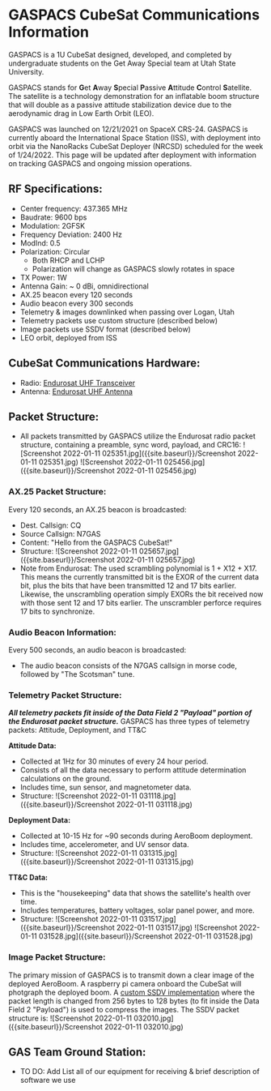 # GASPACS CubeSat Communications Information
GASPACS is a 1U CubeSat designed, developed, and completed by undergraduate students on the Get Away Special team at Utah State University.

GASPACS stands for **G**et **A**way **S**pecial **P**assive **A**ttitude **C**ontrol **S**atellite. The satellite is a technology demonstration for an inflatable boom structure that will double as a passive attitude stabilization device due to the aerodynamic drag in Low Earth Orbit (LEO). 

GASPACS was launched on 12/21/2021 on SpaceX CRS-24. GASPACS is currently aboard the International Space Station (ISS), with deployment into orbit via the NanoRacks CubeSat Deployer (NRCSD) scheduled for the week of 1/24/2022. This page will be updated after deployment with information on tracking GASPACS and ongoing mission operations.

## RF Specifications:
- Center frequency: 437.365 MHz
- Baudrate: 9600 bps
- Modulation: 2GFSK
- Frequency Deviation: 2400 Hz
- ModInd: 0.5
- Polarization: Circular 
	- Both RHCP and LCHP
    - Polarization will change as GASPACS slowly rotates in space
- TX Power: 1W
- Antenna Gain: ~ 0 dBi, omnidirectional
- AX.25 beacon every 120 seconds
- Audio beacon every 300 seconds
- Telemetry & images downlinked when passing over Logan, Utah
- Telemetry packets use custom structure (described below)
- Image packets use SSDV format (described below)
- LEO orbit, deployed from ISS

## CubeSat Communications Hardware:

- Radio: [Endurosat UHF Transceiver](https://www.endurosat.com/cubesat-store/cubesat-communication-modules/uhf-transceiver-ii/)
- Antenna: [Endurosat UHF Antenna](https://www.endurosat.com/cubesat-store/cubesat-antennas/uhf-antenna/)

## Packet Structure:
- All packets transmitted by GASPACS utilize the Endurosat radio packet structure, containing a preamble, sync word, payload, and CRC16:
![Screenshot 2022-01-11 025351.jpg]({{site.baseurl}}/Screenshot 2022-01-11 025351.jpg)
![Screenshot 2022-01-11 025456.jpg]({{site.baseurl}}/Screenshot 2022-01-11 025456.jpg)
     
### AX.25 Packet Structure:
Every 120 seconds, an AX.25 beacon is broadcasted:
- Dest. Callsign: CQ
- Source Callsign: N7GAS
- Content: "Hello from the GASPACS CubeSat!"
- Structure:
![Screenshot 2022-01-11 025657.jpg]({{site.baseurl}}/Screenshot 2022-01-11 025657.jpg)
- Note from Endurosat: The  used  scrambling  polynomial  is 1  +  X12  + X17.  This  means the  currently  transmitted  bit  is  the EXOR of the current data bit, plus the bits that have been transmitted 12 and 17 bits earlier. Likewise, the  unscrambling  operation  simply  EXORs  the  bit  received  now  with  those  sent  12  and  17  bits earlier. The unscrambler perforce requires 17 bits to synchronize.

### Audio Beacon Information:
Every 500 seconds, an audio beacon is broadcasted:
- The audio beacon consists of the N7GAS callsign in morse code, followed by "The Scotsman" tune.

### Telemetry Packet Structure:
_**All telemetry packets fit inside of the Data Field 2 "Payload" portion of the Endurosat packet structure.**_ GASPACS has three types of telemetry packets: Attitude, Deployment, and TT&C

**Attitude Data:**
- Collected at 1Hz for 30 minutes of every 24 hour period.
- Consists of all the data necessary to perform attitude determination calculations on the ground.
- Includes time, sun sensor, and magnetometer data.
- Structure:
![Screenshot 2022-01-11 031118.jpg]({{site.baseurl}}/Screenshot 2022-01-11 031118.jpg)

**Deployment Data:**
- Collected at 10-15 Hz for ~90 seconds during AeroBoom deployment.
- Includes time, accelerometer, and UV sensor data.
- Structure:
![Screenshot 2022-01-11 031315.jpg]({{site.baseurl}}/Screenshot 2022-01-11 031315.jpg)

**TT&C Data:**
- This is the "housekeeping" data that shows the satellite's health over time.
- Includes temperatures, battery voltages, solar panel power, and more.
- Structure:
![Screenshot 2022-01-11 031517.jpg]({{site.baseurl}}/Screenshot 2022-01-11 031517.jpg)
![Screenshot 2022-01-11 031528.jpg]({{site.baseurl}}/Screenshot 2022-01-11 031528.jpg)

    
### Image Packet Structure:
The primary mission of GASPACS is to transmit down a clear image of the deployed AeroBoom. A raspberry pi camera onboard the CubeSat will photgraph the deployed boom. A [custom SSDV implementation](https://github.com/SmallSatGasTeam/ssdv) where the packet length is changed from 256 bytes to 128 bytes (to fit inside the Data Field 2 "Payload") is used to compress the images. The SSDV packet structure is:
![Screenshot 2022-01-11 032010.jpg]({{site.baseurl}}/Screenshot 2022-01-11 032010.jpg)


## GAS Team Ground Station:
- TO DO: Add List all of our equipment for receiving & brief description of software we use
